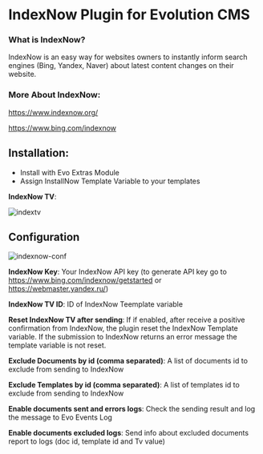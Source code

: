 # IndexNow Plugin for Evolution CMS

### What is IndexNow? 
IndexNow is an easy way for websites owners to instantly inform search engines (Bing, Yandex, Naver) about latest content changes on their website.

### More About IndexNow:
https://www.indexnow.org/

https://www.bing.com/indexnow

## Installation:

- Install with Evo Extras Module
- Assign InstallNow Template Variable to your templates

**IndexNow TV**:  

![indextv](https://github.com/user-attachments/assets/f9344815-a0f4-4f9d-aa33-293d61f10649)


## Configuration
![indexnow-conf](https://github.com/user-attachments/assets/0fa062ec-bd9e-4631-80b1-56edaa02ccb8)


**IndexNow Key**: Your IndexNow API key (to generate API key go to https://www.bing.com/indexnow/getstarted or https://webmaster.yandex.ru/)

**IndexNow TV ID**: ID of IndexNow Teemplate variable

**Reset IndexNow TV after sending**: If if enabled, after receive a positive confirmation from IndexNow, the plugin reset the IndexNow Template variable. If the submission to IndexNow returns an error message the template variable is not reset.

**Exclude Documents by id (comma separated)**: A list of documents id to exclude from sending to IndexNow 

**Exclude Templates by id (comma separated)**: A list of templates id to exclude from sending to IndexNow 

**Enable documents sent and errors logs**: Check the sending result and log the message to Evo Events Log

**Enable documents excluded logs**: Send info about excluded documents report to logs (doc id, template id and Tv value)

